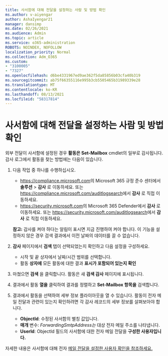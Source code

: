 ```yaml
---
title: 사서함에 대해 전달을 설정하는 사람 및 방법 확인
ms.author: v-aiyengar
author: AshaIyengar21
manager: dansimp
ms.date: 02/26/2021
ms.audience: Admin
ms.topic: article
ms.service: o365-administration
ROBOTS: NOINDEX, NOFOLLOW
localization_priority: Normal
ms.collection: Adm_O365
ms.custom:
- "3100005"
- "7327"
ms.openlocfilehash: d6be4331967ed9ae362f5da85856b03cfa40b319
ms.sourcegitcommit: ab75f66355116e995b3cb5505465b31989339e28
ms.translationtype: MT
ms.contentlocale: ko-KR
ms.lasthandoff: 08/13/2021
ms.locfileid: "58317814"
---
```

# <a name="find-out-who-set-up-forwarding-on-a-mailbox-and-how"></a>사서함에 대해 전달을 설정하는 사람 및 방법 확인

외부 전달이 사서함에 설정된 경우 **활동은 Set-Mailbox** cmdlet의 일부로 감사됩니다. 감사 로그에서 활동을 찾는 방법에는 다음이 있습니다.

1. 다음 작업 중 하나를 수행하십시오.
   - <https://compliance.microsoft.com>의 Microsoft 365 규정 준수 센터에서 **솔루션** \> **감사** 로 이동하세요. 또는 <https://compliance.microsoft.com/auditlogsearch>에서 **감사** 로 직접 이동하세요.
   - <https://security.microsoft.com>의 Microsoft 365 Defender에서 **감사** 로 이동하세요. 또는 <https://security.microsoft.com/auditlogsearch>에서 **감사** 로 직접 이동하세요.

   **참고:** 감사를 켜야 하다는 알림이 표시면 지금 진행하여 켜야 합니다. 이 기능을 설정하지 않은 경우 검색 결과에서 이전 날짜의 데이터를 끌 수 없습니다.

2. **감사** 페이지에서 **검색** 탭이 선택되었는지 확인하고 다음 설정을 구성하세요.
   - 시작 및 끝 상자에서  날짜/시간 범위를 선택합니다. 
   - 활동 **상자에** 모든 활동에 대한 결과 **표시가 포함되어 있는지 확인**

3. 마쳤으면 **검색** 을 클릭합니다. 활동은 새 **검색 감사** 페이지에 표시됩니다.

4. 결과에서 활동 **열을** 클릭하여 결과를 정렬하고 **Set-Mailbox 항목을** 검색합니다.

5. 결과에서 활동을 선택하여 세부 정보 플라이아웃을 열 수 있습니다. 활동이 전자 메일 전달과 관련이 있는지 확인하려면 각 감사 레코드의 세부 정보를 살펴보아야 합니다.
   - **ObjectId**: 수정된 사서함의 별칭 값입니다.
   - **매개** 변수: _ForwardingSmtpAddress는_ 대상 전자 메일 주소를 나타냅니다.
   - **UserId**: ObjectId 필드의 사서함에 대한 전자 메일 전달을 **구성한 사용자입니다.**

자세한 내용은 사서함에 대해 전자 [메일 전달을 설정한 사용자 확인을 참조하세요.](https://docs.microsoft.com/microsoft-365/compliance/auditing-troubleshooting-scenarios#determine-who-set-up-email-forwarding-for-a-mailbox)
